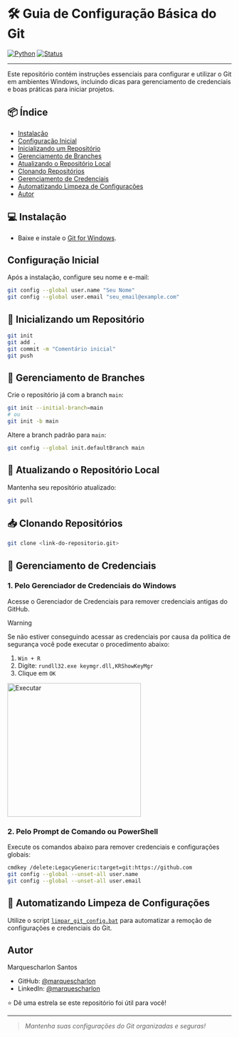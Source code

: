 # 🛠️ Guia de Configuração Básica do Git

[![Python](https://img.shields.io/badge/git-2.50%2B-blue)](https://www.python.org/)
[![Status](https://img.shields.io/badge/status-active-success.svg)]()

---

Este repositório contém instruções essenciais para configurar e utilizar o Git em ambientes Windows, incluindo dicas para gerenciamento de credenciais e boas práticas para iniciar projetos.

## 📦 Índice

- [Instalação](#-instalação)
- [Configuração Inicial](#-configuração-inicial)
- [Inicializando um Repositório](#-🚀-inicializando-um-repositório)
- [Gerenciamento de Branches](#-🌿-gerenciamento-de-branches)
- [Atualizando o Repositório Local](#-🔄-atualizando-o-repositório-local)
- [Clonando Repositórios](#-📥-clonando-repositórios)
- [Gerenciamento de Credenciais](#-🔐-gerenciamento-de-credenciais)
- [Automatizando Limpeza de Configurações](#-🤖-automatizando-limpeza-de-configurações)
- [Autor](#autor)

## 💻 Instalação

- Baixe e instale o [Git for Windows](https://gitforwindows.org/).

## Configuração Inicial

Após a instalação, configure seu nome e e-mail:

```sh
git config --global user.name "Seu Nome"
git config --global user.email "seu_email@example.com"
```

## 🚀 Inicializando um Repositório

```sh
git init
git add .
git commit -m "Comentário inicial"
git push
```

## 🌿 Gerenciamento de Branches

Crie o repositório já com a branch `main`:

```sh
git init --initial-branch=main
# ou
git init -b main
```

Altere a branch padrão para `main`:

```sh
git config --global init.defaultBranch main
```

## 🔄 Atualizando o Repositório Local

Mantenha seu repositório atualizado:

```sh
git pull
```

## 📥 Clonando Repositórios

```sh
git clone <link-do-repositorio.git>
```

## 🔐 Gerenciamento de Credenciais

### 1. Pelo Gerenciador de Credenciais do Windows

Acesse o Gerenciador de Credenciais para remover credenciais antigas do GitHub.

> [!WARNING]
> Se não estiver conseguindo acessar as credenciais por causa da política de segurança você pode executar o procedimento abaixo: <br>
> 1. `Win + R`
> 2. Digite: `rundll32.exe keymgr.dll,KRShowKeyMgr`
> 3. Clique em `OK`

<img src="https://github.com/user-attachments/assets/03d6f38d-62ba-41ec-8ba0-9f830b2d87c4" alt="Executar" width="300"/>

### 2. Pelo Prompt de Comando ou PowerShell

Execute os comandos abaixo para remover credenciais e configurações globais:

```sh
cmdkey /delete:LegacyGeneric:target=git:https://github.com
git config --global --unset-all user.name
git config --global --unset-all user.email
```

## 🤖 Automatizando Limpeza de Configurações

Utilize o script [`limpar_git_config.bat`](limpar_git_config.bat) para automatizar a remoção de configurações e credenciais do Git.

## Autor

Marquescharlon Santos  
- GitHub: [@marquescharlon](https://github.com/marquescharlon)  
- LinkedIn: [@marquescharlon](https://www.linkedin.com/in/marquescharlon/)

⭐️ Dê uma estrela se este repositório foi útil para você!

---
> _Mantenha suas configurações do Git organizadas e seguras!_
